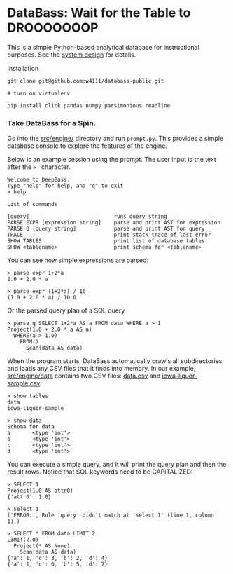 # DataBass: Wait for the Table to DROOOOOOOP

This is a simple Python-based analytical database for instructional purposes.  See the [system design](./docs/design.md) for details.

Installation

    git clone git@github.com:w4111/databass-public.git

    # turn on virtualenv

    pip install click pandas numpy parsimonious readline

### Take DataBass for a Spin.  

Go into the [src/engine/](../src/engine) directory and run `prompt.py`.  This provides a simple database console to explore the features of the engine.  


Below is an example session using the prompt.  The user input is the text after the `> ` character.


	Welcome to DeepBass.
	Type "help" for help, and "q" to exit
	> help

	List of commands

	[query]                           runs query string
	PARSE EXPR [expression string]    parse and print AST for expression
	PARSE Q [query string]            parse and print AST for query
	TRACE                             print stack trace of last error
	SHOW TABLES                       print list of database tables
	SHOW <tablename>                  print schema for <tablename>


You can see how simple expressions are parsed:

	> parse expr 1+2*a
	1.0 + 2.0 * a

	> parse expr (1+2*a) / 10
	(1.0 + 2.0 * a) / 10.0

Or the parsed query plan of a SQL query

	> parse q SELECT 1+2*a AS a FROM data WHERE a > 1
	Project(1.0 + 2.0 * a AS a)
	  WHERE(a > 1.0)
		FROM()
		  Scan(data AS data)


When the program starts, DataBass automatically crawls all subdirectories and loads any CSV files that it finds into memory.  In our example, [src/engine/data](../src/engine/data) contains two CSV files: [data.csv](../src/engine/data/data.csv) and [iowa-liquor-sample.csv](../src/engine/data/iowa-liquor-sample.csv).

	> show tables
	data
	iowa-liquor-sample

	> show data
	Schema for data
	a       <type 'int'>
	b       <type 'int'>
	c       <type 'int'>
	d       <type 'int'>

You can execute a simple query, and it will print the query plan and then the result rows.  Notice that SQL keywords need to be CAPITALIZED:

	> SELECT 1
	Project(1.0 AS attr0)
	{'attr0': 1.0}

	> select 1
	('ERROR:', Rule 'query' didn't match at 'select 1' (line 1, column 1).)

	> SELECT * FROM data LIMIT 2
	LIMIT(2.0)
	  Project(* AS None)
		Scan(data AS data)
	{'a': 1, 'c': 3, 'b': 2, 'd': 4}
	{'a': 1, 'c': 6, 'b': 5, 'd': 7}


